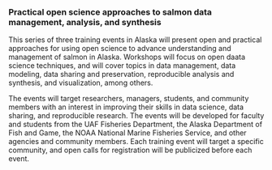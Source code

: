 ### Practical open science approaches to salmon data management, analysis, and synthesis

This series of three training events in Alaska will present open and practical approaches
for using open science to advance understanding and management of salmon
in Alaska.  Workshops will focus on open daata science techniques, and will cover
topics in data management, data modeling, data sharing and preservation, reproducible 
analysis and synthesis, and visualization, among others.

The events will target researchers, managers, students, and community members with
an interest in improving their skills in data science, data sharing, and 
reproducible research.  The events will be developed for faculty and
students from the UAF Fisheries Department, the Alaska Department of Fish and
Game, the NOAA National Marine Fisheries Service, and other agencies and community
members.  Each training event will target a specific community, and open calls for
registration will be publicized before each event.
